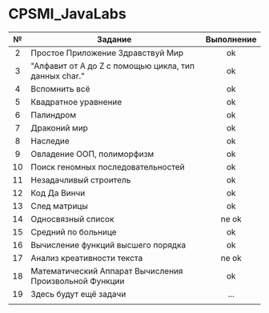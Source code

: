 # CPSMI_JavaLabs

|№ | Задание       | Выполнение           | 
|:--:| ------------- |:-------------:| 
|2 |  Простое Приложение Здравствуй Мир                 |  ok      |
|3 | "Алфавит от A до Z с помощью цикла, тип данных char."      |  ok         |  
|4 | Вспомнить всё|  ok      |  
|5 | Квадратное уравнение                              |  ok      | 
|6 | Палиндром      |  ok      |  
|7 | Драконий мир                                              |  ok      |   
|8 | Наследие                                                  |  ok      |  
|9| Овладение ООП, полиморфизм                                           |  ok      |   
|10| Поиск геномных последовательностей     |   ok  |
|               11                |  Незадачливый строитель   |   ok  |
| 12 | Код Да Винчи | ok |
|13  | След матрицы | ok |
|14  | Односвязный список | ne ok |
|15 | Средний по больнице |  ok |
|16 | Вычисление функций высшего порядка | ok |
|17 | Анализ креативности текста  | ne ok |
|18 |Математический Аппарат Вычисления Произвольной Функции | ok |
|19 |Здесь будут ещё задачи | ... |
| | | |
